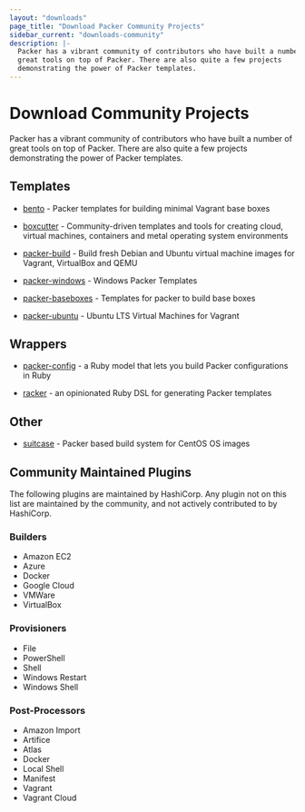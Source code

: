 ```yaml
---
layout: "downloads"
page_title: "Download Packer Community Projects"
sidebar_current: "downloads-community"
description: |-
  Packer has a vibrant community of contributors who have built a number of
  great tools on top of Packer. There are also quite a few projects
  demonstrating the power of Packer templates.
---
```


# Download Community Projects

Packer has a vibrant community of contributors who have built a number of great
tools on top of Packer. There are also quite a few projects demonstrating the
power of Packer templates.

## Templates

- [bento](https://github.com/chef/bento) - Packer templates for building minimal
  Vagrant base boxes

- [boxcutter](https://github.com/boxcutter) - Community-driven templates and
  tools for creating cloud, virtual machines, containers and metal operating
  system environments

- [packer-build](https://github.com/tylert/packer-build) - Build fresh Debian
  and Ubuntu virtual machine images for Vagrant, VirtualBox and QEMU

- [packer-windows](https://github.com/joefitzgerald/packer-windows) - Windows
  Packer Templates

- [packer-baseboxes](https://github.com/taliesins/packer-baseboxes) - Templates
  for packer to build base boxes

- [packer-ubuntu](https://github.com/cbednarski/packer-ubuntu) - Ubuntu LTS
  Virtual Machines for Vagrant

## Wrappers

- [packer-config](https://github.com/ianchesal/packer-config) - a Ruby model that lets you build Packer configurations in Ruby

- [racker](https://github.com/aspring/racker) - an opinionated Ruby DSL for generating Packer templates

## Other

- [suitcase](https://github.com/tmclaugh/suitcase) - Packer based build system for CentOS OS images

## Community Maintained Plugins

The following plugins are maintained by HashiCorp. Any plugin not on this list
are maintained by the community, and not actively contributed to by HashiCorp.

### Builders

- Amazon EC2
- Azure
- Docker
- Google Cloud
- VMWare
- VirtualBox

### Provisioners

- File
- PowerShell
- Shell
- Windows Restart
- Windows Shell

### Post-Processors

- Amazon Import
- Artifice
- Atlas
- Docker
- Local Shell
- Manifest
- Vagrant
- Vagrant Cloud
